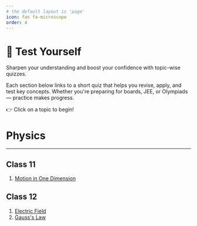 ```yaml
---
# the default layout is 'page'
icon: fas fa-microscope
order: 4
---
```

# 🧠 Test Yourself

Sharpen your understanding and boost your confidence with topic-wise quizzes.

Each section below links to a short quiz that helps you revise, apply, and test key concepts. Whether you're preparing for boards, JEE, or Olympiads — practice makes progress.

👉 Click on a topic to begin!

# Physics

---

## Class 11
1. [Motion in One Dimension](/quiz/motion-in-1-dimension/)

## Class 12
1.  [Electric Field](/quiz/electric-field/)
2.  [Gauss's Law](/quiz/gauss-law/)

